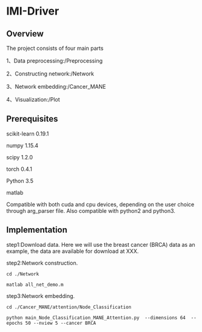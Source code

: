 
# IMI-Driver
##  Overview
The project consists of four main parts

1、Data preprocessing:/Preprocessing

2、Constructing network:/Network

3、Network embedding:/Cancer_MANE

4、Visualization:/Plot

## Prerequisites
scikit-learn 0.19.1 

numpy 1.15.4 

scipy 1.2.0 

torch 0.4.1 

Python 3.5

matlab

Compatible with both cuda and cpu devices, depending on the user choice through arg_parser file. Also compatible with python2 and python3.
##  Implementation
step1:Download data. Here we will use the breast cancer (BRCA) data as an example, the data are available for download at XXX.

step2:Network construction.

`cd ./Network`

`matlab all_net_demo.m`

step3:Network embedding.

`cd ./Cancer_MANE/attention/Node_Classification`

`python main_Node_Classification_MANE_Attention.py  --dimensions 64  --epochs 50 --nview 5 --cancer BRCA`

